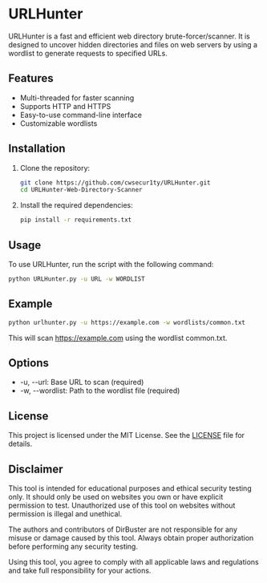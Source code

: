 # URLHunter

URLHunter is a fast and efficient web directory brute-forcer/scanner. It is designed to uncover hidden directories and files on web servers by using a wordlist to generate requests to specified URLs.

## Features

- Multi-threaded for faster scanning
- Supports HTTP and HTTPS
- Easy-to-use command-line interface
- Customizable wordlists

## Installation

1. Clone the repository:

    ```bash
    git clone https://github.com/cwsecur1ty/URLHunter.git
    cd URLHunter-Web-Directory-Scanner
    ```

2. Install the required dependencies:

    ```bash
    pip install -r requirements.txt
    ```

## Usage

To use URLHunter, run the script with the following command:

```bash
python URLHunter.py -u URL -w WORDLIST
```
## Example
```bash
python urlhunter.py -u https://example.com -w wordlists/common.txt
```
This will scan https://example.com using the wordlist common.txt.

## Options
- -u, --url: Base URL to scan (required)
- -w, --wordlist: Path to the wordlist file (required)

## License
This project is licensed under the MIT License. See the [LICENSE](LICENSE) file for details.

## Disclaimer

This tool is intended for educational purposes and ethical security testing only. It should only be used on websites you own or have explicit permission to test. Unauthorized use of this tool on websites without permission is illegal and unethical.

The authors and contributors of DirBuster are not responsible for any misuse or damage caused by this tool. Always obtain proper authorization before performing any security testing.

Using this tool, you agree to comply with all applicable laws and regulations and take full responsibility for your actions.

